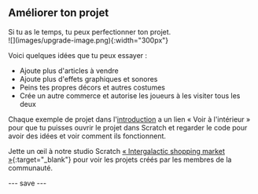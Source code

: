 ## Améliorer ton projet

<div style="display: flex; flex-wrap: wrap">
<div style="flex-basis: 200px; flex-grow: 1; margin-right: 15px;">
Si tu as le temps, tu peux perfectionner ton projet.
</div>
<div>
![](images/upgrade-image.png){:width="300px"}
</div>
</div>

Voici quelques idées que tu peux essayer :
- Ajoute plus d'articles à vendre
- Ajoute plus d'effets graphiques et sonores
- Peins tes propres décors et autres costumes
- Crée un autre commerce et autorise les joueurs à les visiter tous les deux

Chaque exemple de projet dans l'[introduction](.) a un lien « Voir à l'intérieur » pour que tu puisses ouvrir le projet dans Scratch et regarder le code pour avoir des idées et voir comment ils fonctionnent.

Jette un œil à notre studio Scratch [« Intergalactic shopping market »](https://scratch.mit.edu/studios/29662180){:target="_blank"} pour voir les projets créés par les membres de la communauté.

--- save ---
